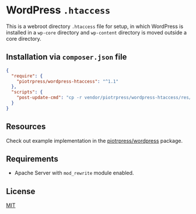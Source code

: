 # WordPress `.htaccess`

This is a webroot directory `.htaccess` file for setup, in which WordPress is installed in a `wp-core` directory and `wp-content` directory is moved outside a core directory.

## Installation via `composer.json` file

```json
{
  "require": {
    "piotrpress/wordpress-htaccess": "^1.1"
  },
  "scripts": {
    "post-update-cmd": "cp -r vendor/piotrpress/wordpress-htaccess/res/* ./"
  }
}
```

## Resources

Check out example implementation in the [piotrpress/wordpress](https://github.com/PiotrPress/wordpress) package.

## Requirements

- Apache Server with `mod_rewrite` module enabled.

## License

[MIT](license.txt)
